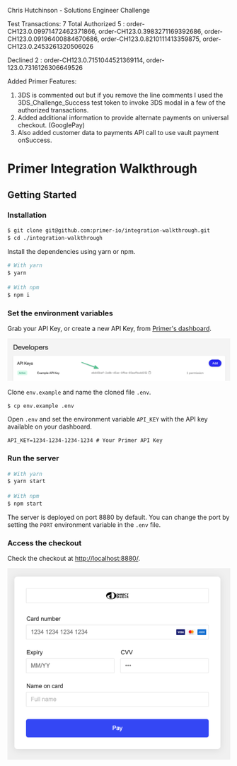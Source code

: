 Chris Hutchinson - Solutions Engineer Challenge 

Test Transactions: 7 Total 
Authorized 5 : order-CH123.0.09971472462371866, order-CH123.0.3983271169392686, order-CH123.0.09196400884670686, order-CH123.0.8210111413359875,
order-CH123.0.2453261320506026

Declined 2 : order-CH123.0.7151044521369114, order-123.0.7316126306649526


Added Primer Features:  
1. 3DS is commented out but if you remove the line comments I used the 3DS_Challenge_Success test token to invoke 3DS modal in a few of the authorized transactions. 
2. Added additional information to provide alternate payments on universal checkout. (GooglePay)
3. Also added customer data to payments API call to use vault payment onSuccess.



# Primer Integration Walkthrough

## Getting Started

### Installation

```bash
$ git clone git@github.com:primer-io/integration-walkthrough.git
$ cd ./integration-walkthrough
```

Install the dependencies using yarn or npm.

```bash
# With yarn
$ yarn

# With npm
$ npm i
```

### Set the environment variables

Grab your API Key, or create a new API Key, from [Primer's dashboard](https://sandbox-dashboard.primer.io/developers).

![Dashboard API Key](./images/apikey.png)

Clone `env.example` and name the cloned file `.env`.

```
$ cp env.example .env
```

Open `.env` and set the environment variable `API_KEY` with the API key available on your dashboard.

```
API_KEY=1234-1234-1234-1234 # Your Primer API Key
```

### Run the server

```bash
# With yarn
$ yarn start

# With npm
$ npm start
```

The server is deployed on port 8880 by default. You can change the port by setting the `PORT` environment variable in the `.env` file.

### Access the checkout

Check the checkout at [http://localhost:8880/](http://localhost:8880/).

![Checkout UI](./images/checkout.png)


